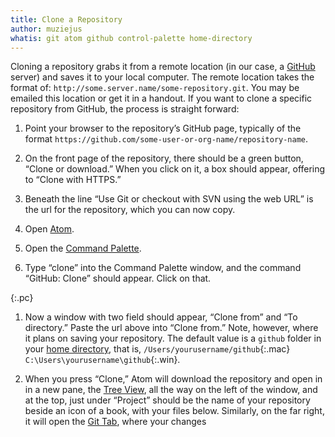 ```yaml
---
title: Clone a Repository
author: muziejus
whatis: git atom github control-palette home-directory
---
```


Cloning a repository grabs it from a remote location (in our case, a
[GitHub](/whatis/github) server) and saves it to your local computer. The
remote location takes the format of:
`http://some.server.name/some-repository.git`. You may be emailed this
location or get it in a handout. If you want to clone a specific repository
from GitHub, the process is straight forward:

1. Point your browser to the repository’s GitHub page, typically of the format
   `https://github.com/some-user-or-org-name/repository-name`. 

1. On the front page of the repository, there should be a green button, “Clone
   or download.” When you click on it, a box should appear, offering to “Clone
   with HTTPS.”

1. Beneath the line “Use Git or checkout with SVN using the web URL” is the
   url for the repository, which you can now copy.

1. Open [Atom](/whatis/atom). 

1. Open the [Command Palette](/whatis/command-palette).

1. Type “clone” into the Command Palette window, and the command “GitHub:
   Clone” should appear. Click on that.

{:.pc}
1. Now a window with two field should appear, “Clone from” and “To directory.”
   Paste the url above into “Clone from.” Note, however, where it plans on
   saving your repository. The default value is a `github` folder in
   your [home directory](/whatis/home-directory), that is,
   `/Users/yourusername/github`{:.mac} `C:\Users\yourusername\github`{:.win}.

1. When you press “Clone,” Atom will download the repository and open in in a
   new pane, the [Tree View](/whatis/tree-view), all the way on the left of
   the window, and at the top, just under “Project” should be the name of
   your repository beside an icon of a book, with your files below. Similarly,
   on the far right, it will open the [Git Tab](/whatis/git-tab), where your
   changes 
